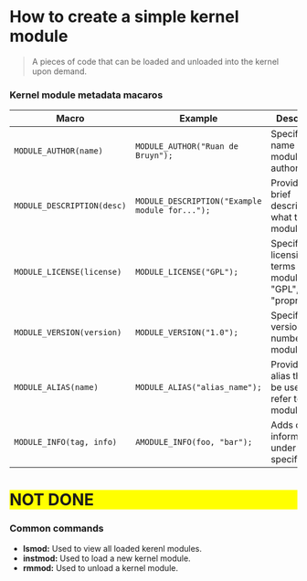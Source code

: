 # How to create a simple kernel module

> A pieces of code that can be loaded and unloaded into the kernel upon demand.

### Kernel module metadata macaros

| Macro                       | Example                                      | Description                                                                 |
|-----------------------------|----------------------------------------------|-----------------------------------------------------------------------------|
| `MODULE_AUTHOR(name)`       | `MODULE_AUTHOR("Ruan de Bruyn");`            | Specifies the name of the module author.                                    |
| `MODULE_DESCRIPTION(desc)`  | `MODULE_DESCRIPTION("Example module for...");` | Provides a brief description of what the module does.                       |
| `MODULE_LICENSE(license)`   | `MODULE_LICENSE("GPL");`                     | Specifies the licensing terms for the module (e.g., "GPL", "proprietary").   |
| `MODULE_VERSION(version)`   | `MODULE_VERSION("1.0");`                     | Specifies the version number of the module.                                 |
| `MODULE_ALIAS(name)`        | `MODULE_ALIAS("alias_name");`                | Provides an alias that can be used to refer to the module.                  |
| `MODULE_INFO(tag, info)`    | `AMODULE_INFO(foo, "bar");`                   | Adds custom information under a specific tag.                               |

<h1 style="background-color: yellow">NOT DONE</h1>

### Common commands

- **lsmod:** Used to view all loaded kerenl modules.
- **instmod:** Used to load a new kernel module.
- **rmmod:** Used to unload a kernel module.
